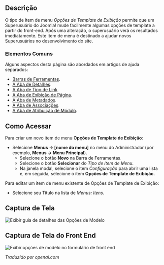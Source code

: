<!-- Filename: Help4.x:Menu_Item:_Display_Template_Options / Display title: Opções de Exibição de Modelos -->

## Descrição

O tipo de item de menu *Opções de Template de Exibição* permite que um Superusuário do Joomla! mude facilmente algumas opções de template a partir do front-end. Após uma alteração, o superusuário verá os resultados imediatamente. Este item de menu é destinado a ajudar novos Superusuários no desenvolvimento do site.

### Elementos Comuns

Alguns aspectos desta página são abordados em artigos de ajuda separados:

* [Barras de Ferramentas](jdocmanual?article=help/common-elements/toolbars).
* [A Aba de Detalhes](jdocmanual?article=help/menu-items-common/menu-item-details).
* [A Aba de Tipo de Link](jdocmanual?article=help/menu-items-common/menu-item-link-type).
* [A Aba de Exibição de Página](jdocmanual?article=help/menu-items-common/menu-item-page-display).
* [A Aba de Metadados](jdocmanual?article=help/menu-items-common/menu-item-metadata).
* [A Aba de Associações](jdocmanual?article=help/common-elements/edit-associations).
* [A Aba de Atribuição de Módulo](jdocmanual?article=help/menu-items-common/menu-item-module-assignment).

## Como Acessar

Para criar um novo item de menu **Opções de Template de Exibição**:

- Selecione **Menus → \[nome do menu\]** no menu do Administrador (por exemplo, **Menus → Menu Principal**).
  - Selecione o botão **Novo** na Barra de Ferramentas.
  - Selecione o botão **Selecionar** do *Tipo de Item de Menu*.
  - Na janela modal, selecione o item *Configuração* para abrir uma lista e, em seguida, selecione o item **Opções de Template de Exibição**.

Para editar um item de menu existente de Opções de Template de Exibição:

- Selecione seu Título na lista de *Menus: Itens*.

## Captura de Tela

![Exibir guia de detalhes das Opções de Modelo](../../../pt/images/menu-items/configuration-display-template-options-details.png)

## Captura de Tela do Front End

![Exibir opções de modelo no formulário de front end](../../../en/images/menu-items/configuration-display-template-options-frontend.png)

*Traduzido por openai.com*

